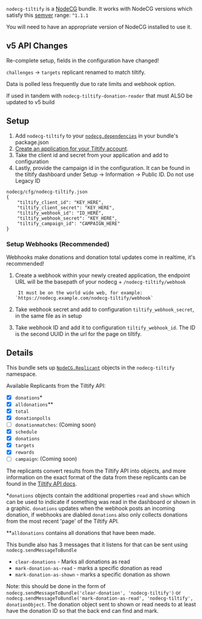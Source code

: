 `nodecg-tiltify` is a [NodeCG](http://github.com/nodecg/nodecg) bundle. It works with NodeCG versions which satisfy this [semver](https://docs.npmjs.com/getting-started/semantic-versioning) range: `^1.1.1`

You will need to have an appropriate version of NodeCG installed to use it.

## v5 API Changes

Re-complete setup, fields in the configuration have changed!

`challenges` -> `targets` replicant renamed to match tiltify.

Data is polled less frequently due to rate limits and webhook option.

If used in tandem with `nodecg-tiltify-donation-reader` that must ALSO be updated to v5 build


## Setup

1. Add `nodecg-tiltify` to your [`nodecg.dependencies`](https://nodecg.com/docs/manifest/#nodecgbundledependencies) in your bundle's package.json
2. [Create an application for your Tiltify account](https://tiltify.github.io/api/topics/getting-started.html).
3. Take the client id and secret from your application and add to configuration
4. Lastly, provide the campaign id in the configuration. It can be found in the tiltify dashboard under Setup -> Information -> Public ID. Do not use Legacy ID
```
nodecg/cfg/nodecg-tiltify.json
{
	"tiltify_client_id": "KEY_HERE",
	"tiltify_client_secret": "KEY_HERE",
	"tiltify_webhook_id": "ID_HERE",
	"tiltify_webhook_secret": "KEY_HERE",
	"tiltify_campaign_id": "CAMPAIGN_HERE"
}
```

### Setup Webhooks (Recommended)

Webhooks make donations and donation total updates come in realtime, it's recommended!

1. Create a webhook within your newly created application, the endpoint URL will be the basepath of your nodecg + `/nodecg-tiltify/webhook`

		It must be on the world wide web, for example: `https://nodecg.example.com/nodecg-tiltify/webhook`

2. Take webhook secret and add to configuration `tiltify_webhook_secret`, in the same file as in setup
3. Take webhook ID and add it to configuration `tiltify_webhook_id`. The ID is the second UUID in the url for the page on tiltify.

## Details

This bundle sets up [`NodeCG.Replicant`](https://nodecg.com/docs/classes/replicant/) objects in the `nodecg-tiltify` namespace.

Available Replicants from the Tiltify API:
- [X] `donations`\*
- [X] `alldonations`\*\*
- [X] `total`
- [X] `donationpolls`
- [ ] `donationmatches`: (Coming soon)
- [X] `schedule`
- [X] `donations`
- [X] `targets`
- [X] `rewards`
- [ ] `campaign`: (Coming soon)

The replicants convert results from the Tiltify API into objects, and more information on the exact format of the data from these replicants can be found in the [Tiltify API docs](https://developers.tiltify.com/docs/intro).

\*`donations` objects contain the additional properties `read` and `shown` which can be used to indicate if something was read in the dashboard or shown in a graphic. `donations` updates when the webhook posts an incoming donation, if webhooks are diabled `donations` also only collects donations from the most recent 'page' of the Tiltify API.

\*\*`alldonations` contains all donations that have been made.

This bundle also has 3 messages that it listens for that can be sent using
`nodecg.sendMessageToBundle`
* `clear-donations` - Marks all donations as read
* `mark-donation-as-read` - marks a specific donation as read
* `mark-donation-as-shown` - marks a specific donation as shown

Note: this should be done in the form of
`nodecg.sendMessageToBundle('clear-donation', 'nodecg-tiltify')` or
`nodecg.sendMessageToBundle('mark-donation-as-read', 'nodecg-tiltify', donationObject`. The donation object sent to shown or read needs to at least
have the donation ID so that the back end can find and mark.


